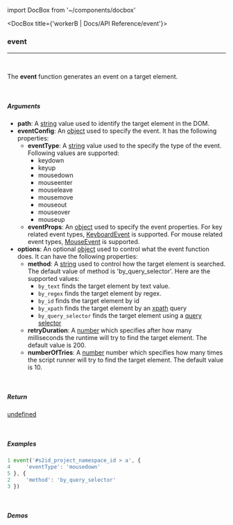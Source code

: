 import DocBox from '~/components/docbox'

<DocBox title={'workerB | Docs/API Reference/event'}>

### **event**
<hr/>
<br/>

The **event** function generates an event on a target element.

<br/>

##### Arguments

- **path**: A [string](https://developer.mozilla.org/docs/Web/JavaScript/Reference/Global_Objects/String) value used to identify the target element in the DOM.
- **eventConfig**: An [object](https://developer.mozilla.org/docs/Web/JavaScript/Reference/Global_Objects/Object) used to specify the event. It has the following properties:  
    - **eventType**: A [string](https://developer.mozilla.org/docs/Web/JavaScript/Reference/Global_Objects/String) value used to the specify the type of the event. Following values are supported: 
        - keydown
        - keyup
        - mousedown
        - mouseenter
        - mouseleave
        - mousemove
        - mouseout
        - mouseover
        - mouseup
    - **eventProps**: An [object](https://developer.mozilla.org/docs/Web/JavaScript/Reference/Global_Objects/Object) used to specify the event properties. For key related event types, [KeyboardEvent](https://developer.mozilla.org/en-US/docs/Web/API/KeyboardEvent/KeyboardEvent) is supported. For mouse related event types, [MouseEvent](https://developer.mozilla.org/en-US/docs/Web/API/MouseEvent/MouseEvent) is supported.
- **options**: An optional [object](https://developer.mozilla.org/docs/Web/JavaScript/Reference/Global_Objects/Object) used to control what the event function does. It can have the following properties: 
    -   **method**: A [string](https://developer.mozilla.org/docs/Web/JavaScript/Reference/Global_Objects/String) used to control how the target element is searched. The default value of method is 'by_query_selector'. Here are the supported values: 
        -   `by_text` finds the target element by text value.
        -   `by_regex` finds the target element by regex.
        -   `by_id` finds the target element by id
        -   `by_xpath` finds the target element by an [xpath](https://developer.mozilla.org/en-US/docs/Web/XPath) query
        -   `by_query_selector` finds the target element using a [query selector](https://developer.mozilla.org/en-US/docs/Web/API/Document/querySelector)
    -   **retryDuration**: A [number](https://developer.mozilla.org/docs/Web/JavaScript/Reference/Global_Objects/Number) which specifies after how many milliseconds the runtime will try to find the target element. The default value is 200. 
    -   **numberOfTries**: A [number](https://developer.mozilla.org/docs/Web/JavaScript/Reference/Global_Objects/Number) number which specifies how many times the script runner will try to find the target element. The default value is 10.

<br/>

##### Return

[undefined](https://developer.mozilla.org/en-US/docs/Web/JavaScript/Reference/Global_Objects/undefined)

<br/>

##### Examples

```javascript
1 event('#s2id_project_namespace_id > a', {
4     'eventType': 'mousedown'
5 }, {
2     'method': 'by_query_selector'
3 })
```

<br/>

##### Demos

</DocBox>